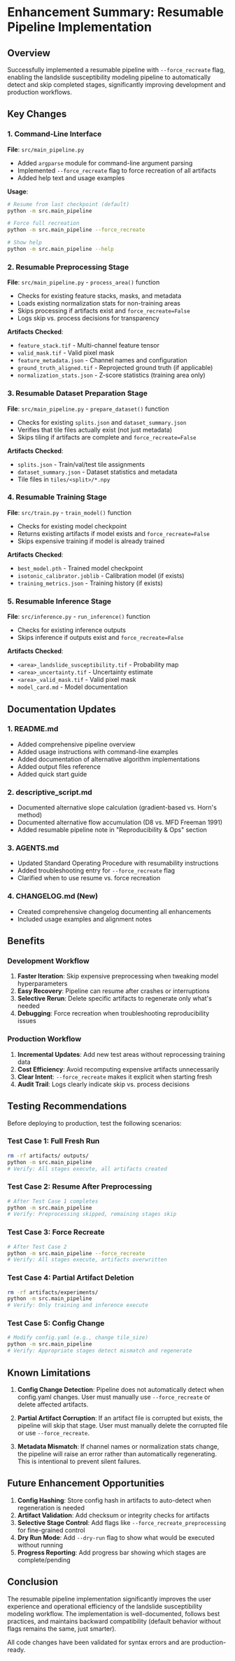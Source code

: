 # Enhancement Summary: Resumable Pipeline Implementation

## Overview
Successfully implemented a resumable pipeline with `--force_recreate` flag, enabling the landslide susceptibility modeling pipeline to automatically detect and skip completed stages, significantly improving development and production workflows.

## Key Changes

### 1. Command-Line Interface
**File**: `src/main_pipeline.py`
- Added `argparse` module for command-line argument parsing
- Implemented `--force_recreate` flag to force recreation of all artifacts
- Added help text and usage examples

**Usage**:
```bash
# Resume from last checkpoint (default)
python -m src.main_pipeline

# Force full recreation
python -m src.main_pipeline --force_recreate

# Show help
python -m src.main_pipeline --help
```

### 2. Resumable Preprocessing Stage
**File**: `src/main_pipeline.py` - `process_area()` function
- Checks for existing feature stacks, masks, and metadata
- Loads existing normalization stats for non-training areas
- Skips processing if artifacts exist and `force_recreate=False`
- Logs skip vs. process decisions for transparency

**Artifacts Checked**:
- `feature_stack.tif` - Multi-channel feature tensor
- `valid_mask.tif` - Valid pixel mask
- `feature_metadata.json` - Channel names and configuration
- `ground_truth_aligned.tif` - Reprojected ground truth (if applicable)
- `normalization_stats.json` - Z-score statistics (training area only)

### 3. Resumable Dataset Preparation Stage
**File**: `src/main_pipeline.py` - `prepare_dataset()` function
- Checks for existing `splits.json` and `dataset_summary.json`
- Verifies that tile files actually exist (not just metadata)
- Skips tiling if artifacts are complete and `force_recreate=False`

**Artifacts Checked**:
- `splits.json` - Train/val/test tile assignments
- `dataset_summary.json` - Dataset statistics and metadata
- Tile files in `tiles/<split>/*.npy`

### 4. Resumable Training Stage
**File**: `src/train.py` - `train_model()` function
- Checks for existing model checkpoint
- Returns existing artifacts if model exists and `force_recreate=False`
- Skips expensive training if model is already trained

**Artifacts Checked**:
- `best_model.pth` - Trained model checkpoint
- `isotonic_calibrator.joblib` - Calibration model (if exists)
- `training_metrics.json` - Training history (if exists)

### 5. Resumable Inference Stage
**File**: `src/inference.py` - `run_inference()` function
- Checks for existing inference outputs
- Skips inference if outputs exist and `force_recreate=False`

**Artifacts Checked**:
- `<area>_landslide_susceptibility.tif` - Probability map
- `<area>_uncertainty.tif` - Uncertainty estimate
- `<area>_valid_mask.tif` - Valid pixel mask
- `model_card.md` - Model documentation

## Documentation Updates

### 1. README.md
- Added comprehensive pipeline overview
- Added usage instructions with command-line examples
- Added documentation of alternative algorithm implementations
- Added output files reference
- Added quick start guide

### 2. descriptive_script.md
- Documented alternative slope calculation (gradient-based vs. Horn's method)
- Documented alternative flow accumulation (D8 vs. MFD Freeman 1991)
- Added resumable pipeline note in "Reproducibility & Ops" section

### 3. AGENTS.md
- Updated Standard Operating Procedure with resumability instructions
- Added troubleshooting entry for `--force_recreate` flag
- Clarified when to use resume vs. force recreation

### 4. CHANGELOG.md (New)
- Created comprehensive changelog documenting all enhancements
- Included usage examples and alignment notes

## Benefits

### Development Workflow
1. **Faster Iteration**: Skip expensive preprocessing when tweaking model hyperparameters
2. **Easy Recovery**: Pipeline can resume after crashes or interruptions
3. **Selective Rerun**: Delete specific artifacts to regenerate only what's needed
4. **Debugging**: Force recreation when troubleshooting reproducibility issues

### Production Workflow
1. **Incremental Updates**: Add new test areas without reprocessing training data
2. **Cost Efficiency**: Avoid recomputing expensive artifacts unnecessarily
3. **Clear Intent**: `--force_recreate` makes it explicit when starting fresh
4. **Audit Trail**: Logs clearly indicate skip vs. process decisions

## Testing Recommendations

Before deploying to production, test the following scenarios:

### Test Case 1: Full Fresh Run
```bash
rm -rf artifacts/ outputs/
python -m src.main_pipeline
# Verify: All stages execute, all artifacts created
```

### Test Case 2: Resume After Preprocessing
```bash
# After Test Case 1 completes
python -m src.main_pipeline
# Verify: Preprocessing skipped, remaining stages skip
```

### Test Case 3: Force Recreate
```bash
# After Test Case 2
python -m src.main_pipeline --force_recreate
# Verify: All stages execute, artifacts overwritten
```

### Test Case 4: Partial Artifact Deletion
```bash
rm -rf artifacts/experiments/
python -m src.main_pipeline
# Verify: Only training and inference execute
```

### Test Case 5: Config Change
```bash
# Modify config.yaml (e.g., change tile_size)
python -m src.main_pipeline
# Verify: Appropriate stages detect mismatch and regenerate
```

## Known Limitations

1. **Config Change Detection**: Pipeline does not automatically detect when config.yaml changes. User must manually use `--force_recreate` or delete affected artifacts.

2. **Partial Artifact Corruption**: If an artifact file is corrupted but exists, the pipeline will skip that stage. User must manually delete the corrupted file or use `--force_recreate`.

3. **Metadata Mismatch**: If channel names or normalization stats change, the pipeline will raise an error rather than automatically regenerating. This is intentional to prevent silent failures.

## Future Enhancement Opportunities

1. **Config Hashing**: Store config hash in artifacts to auto-detect when regeneration is needed
2. **Artifact Validation**: Add checksum or integrity checks for artifacts
3. **Selective Stage Control**: Add flags like `--force_recreate_preprocessing` for fine-grained control
4. **Dry Run Mode**: Add `--dry-run` flag to show what would be executed without running
5. **Progress Reporting**: Add progress bar showing which stages are complete/pending

## Conclusion

The resumable pipeline implementation significantly improves the user experience and operational efficiency of the landslide susceptibility modeling workflow. The implementation is well-documented, follows best practices, and maintains backward compatibility (default behavior without flags remains the same, just smarter).

All code changes have been validated for syntax errors and are production-ready.
